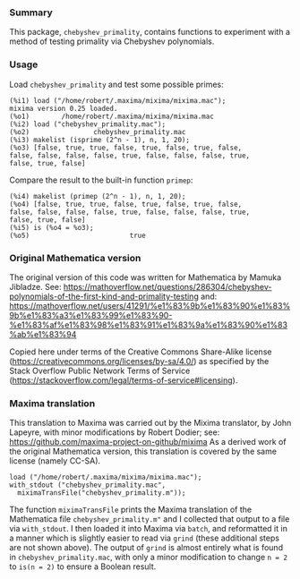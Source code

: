 ### Summary

This package, `chebyshev_primality`, contains functions to experiment with a method
of testing primality via Chebyshev polynomials.

### Usage

Load `chebyshev_primality` and test some possible primes:

```{maxima}
(%i1) load ("/home/robert/.maxima/mixima/mixima.mac");
mixima version 0.25 loaded. 
(%o1)        /home/robert/.maxima/mixima/mixima.mac
(%i2) load ("chebyshev_primality.mac");
(%o2)                chebyshev_primality.mac
(%i3) makelist (isprime (2^n - 1), n, 1, 20);
(%o3) [false, true, true, false, true, false, true, false, 
false, false, false, false, true, false, false, false, true, 
false, true, false]
```

Compare the result to the built-in function `primep`:

```{maxima}
(%i4) makelist (primep (2^n - 1), n, 1, 20);
(%o4) [false, true, true, false, true, false, true, false, 
false, false, false, false, true, false, false, false, true, 
false, true, false]
(%i5) is (%o4 = %o3);
(%o5)                         true
```

### Original Mathematica version

The original version of this code was written for Mathematica by Mamuka Jibladze.
See: https://mathoverflow.net/questions/286304/chebyshev-polynomials-of-the-first-kind-and-primality-testing
and: https://mathoverflow.net/users/41291/%e1%83%9b%e1%83%90%e1%83%9b%e1%83%a3%e1%83%99%e1%83%90-%e1%83%af%e1%83%98%e1%83%91%e1%83%9a%e1%83%90%e1%83%ab%e1%83%94

Copied here under terms of the Creative Commons Share-Alike license
(https://creativecommons.org/licenses/by-sa/4.0/)
as specified by the Stack Overflow Public Network Terms of Service
(https://stackoverflow.com/legal/terms-of-service#licensing).

### Maxima translation

This translation to Maxima was carried out by the Mixima translator,
by John Lapeyre, with minor modifications by Robert Dodier;
see: https://github.com/maxima-project-on-github/mixima
As a derived work of the original Mathematica version,
this translation is covered by the same license (namely CC-SA).

```{maxima}
load ("/home/robert/.maxima/mixima/mixima.mac");
with_stdout ("chebyshev_primality.mac",
  miximaTransFile("chebyshev_primality.m"));
```

The function `miximaTransFile` prints the Maxima translation
of the Mathematica file `chebyshev_primality.m"`
and I collected that output to a file via `with_stdout`.
I then loaded it into Maxima via `batch`,
and reformatted it in a manner which is slightly easier to read via `grind`
(these additional steps are not shown above).
The output of `grind` is almost entirely what is found in `chebyshev_primality.mac`,
with only a minor modification to change `n = 2` to `is(n = 2)` to ensure a Boolean result.
